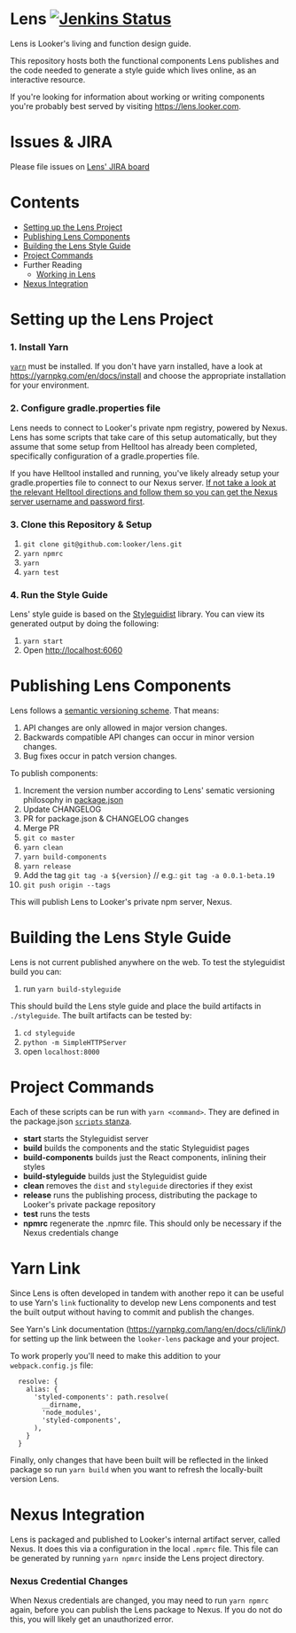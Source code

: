 # Lens [![Jenkins Status](https://jenkinsexternal.looker.com/buildStatus/icon?job=lens-master)](https://jenkins.looker.com/job/lens-master/)

Lens is Looker's living and function design guide.

This repository hosts both the functional components Lens publishes and the code needed to generate a style guide which lives online, as an interactive resource.

If you're looking for information about working or writing components you're probably best served by visiting https://lens.looker.com.

# Issues & JIRA

Please file issues on [Lens' JIRA board](https://looker.atlassian.net/secure/RapidBoard.jspa?rapidView=148&projectKey=LENS&view=planning.nodetail)

# Contents

- [Setting up the Lens Project](#setting-up-the-lens-project)
- [Publishing Lens Components](#publishing-lens-components)
- [Building the Lens Style Guide](#building-the-lens-style-guide)
- [Project Commands](#project-commands)
- Further Reading
  - [Working in Lens](internal_docs/working_in_lens.md)
- [Nexus Integration](#nexus)

# Setting up the Lens Project

### 1. Install Yarn

[`yarn`](https://yarnpkg.com/en/) must be installed. If you don't have yarn installed, have a look at https://yarnpkg.com/en/docs/install and choose the appropriate installation for your environment.

### 2. Configure gradle.properties file

Lens needs to connect to Looker's private npm registry, powered by Nexus. Lens has some scripts that take care of this setup automatically, but they assume that some setup from Helltool has already been completed, specifically configuration of a gradle.properties file.

If you have Helltool installed and running, you've likely already setup your gradle.properties file to connect to our Nexus server. [If not take a look at the relevant Helltool directions and follow them so you can get the Nexus server username and password first](https://github.com/looker/helltool#dependencies).

### 3. Clone this Repository & Setup

1.  `git clone git@github.com:looker/lens.git`
1.  `yarn npmrc`
1.  `yarn`
1.  `yarn test`

### 4. Run the Style Guide

Lens' style guide is based on the [Styleguidist](https://react-styleguidist.js.org/) library. You can view its generated output by doing the following:

1.  `yarn start`
1.  Open [http://localhost:6060](http://localhost:6060)

# Publishing Lens Components

Lens follows a [semantic versioning scheme](https://semver.org/). That means:

1.  API changes are only allowed in major version changes.
1.  Backwards compatible API changes can occur in minor version changes.
1.  Bug fixes occur in patch version changes.

To publish components:

1.  Increment the version number according to Lens' sematic versioning philosophy in [package.json](package.json)
1.  Update CHANGELOG
1.  PR for package.json & CHANGELOG changes
1.  Merge PR
1.  `git co master`
1.  `yarn clean`
1.  `yarn build-components`
1.  `yarn release`
1.  Add the tag `git tag -a ${version}` // e.g.: `git tag -a 0.0.1-beta.19`
1.  `git push origin --tags`

This will publish Lens to Looker's private npm server, Nexus.

# Building the Lens Style Guide

Lens is not current published anywhere on the web. To test the styleguidist build you can:

1.  run `yarn build-styleguide`

This should build the Lens style guide and place the build artifacts in `./styleguide`. The built artifacts can be tested by:

1.  `cd styleguide`
1.  `python -m SimpleHTTPServer`
1.  open `localhost:8000`

# Project Commands

Each of these scripts can be run with `yarn <command>`. They are defined in the package.json [`scripts` stanza](https://github.com/looker/lens/blob/master/package.json#L122).

- **start** starts the Styleguidist server
- **build** builds the components and the static Styleguidist pages
- **build-components** builds just the React components, inlining their styles
- **build-styleguide** builds just the Styleguidist guide
- **clean** removes the `dist` and `styleguide` directories if they exist
- **release** runs the publishing process, distributing the package to Looker's private package repository
- **test** runs the tests
- **npmrc** regenerate the .npmrc file. This should only be necessary if the Nexus credentials change

# Yarn Link

Since Lens is often developed in tandem with another repo it can be useful to use Yarn's `link` fuctionality to develop new Lens components and test the built output without having to commit and publish the changes.

See Yarn's Link documentation (https://yarnpkg.com/lang/en/docs/cli/link/) for setting up the link between the `looker-lens` package and your project.

To work properly you'll need to make this addition to your `webpack.config.js` file:

```
  resolve: {
    alias: {
      'styled-components': path.resolve(
        __dirname,
        'node_modules',
        'styled-components',
      ),
    }
  }
```

Finally, only changes that have been built will be reflected in the linked package so run `yarn build` when you want to refresh the locally-built version Lens.

# Nexus Integration

Lens is packaged and published to Looker's internal artifact server, called Nexus. It does this via a configuration in the local `.npmrc` file. This file can be generated by running `yarn npmrc` inside the Lens project directory.

### Nexus Credential Changes

When Nexus credentials are changed, you may need to run `yarn npmrc` again, before you can publish the Lens package to Nexus. If you do not do this, you will likely get an unauthorized error.
